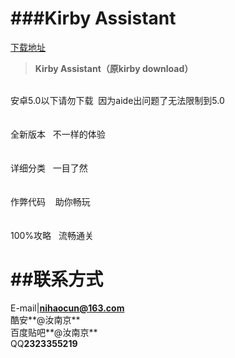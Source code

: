 
###Kirby Assistant
=========
[下载地址](https://www.coolapk.com/game/com.kirby.runanjing)

>**Kirby Assistant（原kirby download）**<br>
<br>
安卓5.0以下请勿下载  因为aide出问题了无法限制到5.0<br>
<br>
<br>
全新版本   不一样的体验<br>
<br>
<br>
详细分类   一目了然<br>
<br>
<br>
作弊代码    助你畅玩<br>
<br>
<br>
100%攻略   流畅通关<br>


##联系方式
=========
E-mail|**nihaocun@163.com**<br>
酷安**@汝南京**<br>
百度贴吧**@汝南京**<br>
QQ**2323355219**<br>
